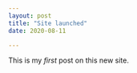 ```yaml
---
layout: post
title: "Site launched" 
date: 2020-08-11

---
```


This is my _first_ post on this new site.
